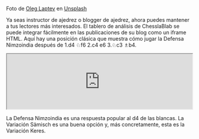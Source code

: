Foto de [Oleg Laptev](https://unsplash.com/@snowshade?utm_content=creditCopyText&utm_medium=referral&utm_source=unsplash) en [Unsplash](https://unsplash.com/photos/white-concrete-wall-7jQh3EiS8Bs?utm_content=creditCopyText&utm_medium=referral&utm_source=unsplash)

Ya seas instructor de ajedrez o blogger de ajedrez, ahora puedes mantener a tus lectores más interesados. El tablero de análisis de ChesslaBlab se puede integrar fácilmente en las publicaciones de su blog como un iframe HTML. Aquí hay una posición clásica que muestra cómo jugar la Defensa Nimzoindia después de 1.d4 ♘f6 2.c4 e6 3.♘c3 ♗b4.

<iframe
  title="E25 Nimzo-Indian Defense: Sämisch Variation, Keres Variation"
  width="100%"
  onload="resize(this)"
  src="https://chesslablab.org/en/iframe/analysis/classical/rnbqk2r%2Fpppp1ppp%2F4pn2%2F8%2F1bPP4%2F2N5%2FPP2PPPP%2FR1BQKBNR%20w%20KQkq%20-/4.f3%20d5%205.a3%20Bxc3%2B%206.bxc3%20c5%207.cxd5%20Nxd5%208.dxc5"
>
</iframe>

La Defensa Nimzoindia es una respuesta popular al d4 de las blancas. La Variación Sämisch es una buena opción y, más concretamente, esta es la Variación Keres.
